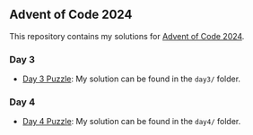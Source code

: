 ## Advent of Code 2024

This repository contains my solutions for [Advent of Code 2024](https://adventofcode.com/2024).

### Day 3
- [Day 3 Puzzle](https://adventofcode.com/2024/day/3): My solution can be found in the `day3/` folder.


### Day 4
- [Day 4 Puzzle](https://adventofcode.com/2024/day/4): My solution can be found in the `day4/` folder.


